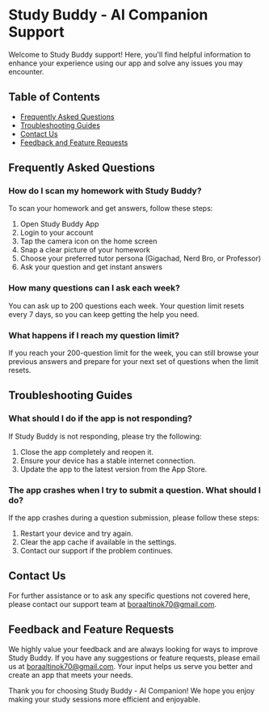 # Study Buddy - AI Companion Support

Welcome to Study Buddy support! Here, you'll find helpful information to enhance your experience using our app and solve any issues you may encounter.

## Table of Contents
- [Frequently Asked Questions](#frequently-asked-questions)
- [Troubleshooting Guides](#troubleshooting-guides)
- [Contact Us](#contact-us)
- [Feedback and Feature Requests](#feedback-and-feature-requests)

## Frequently Asked Questions

### How do I scan my homework with Study Buddy?
To scan your homework and get answers, follow these steps:
1. Open Study Buddy App
2. Login to your account
3. Tap the camera icon on the home screen
4. Snap a clear picture of your homework
5. Choose your preferred tutor persona (Gigachad, Nerd Bro, or Professor)
6. Ask your question and get instant answers

### How many questions can I ask each week?
You can ask up to 200 questions each week. Your question limit resets every 7 days, so you can keep getting the help you need.

### What happens if I reach my question limit?
If you reach your 200-question limit for the week, you can still browse your previous answers and prepare for your next set of questions when the limit resets.

## Troubleshooting Guides

### What should I do if the app is not responding?
If Study Buddy is not responding, please try the following:
1. Close the app completely and reopen it.
2. Ensure your device has a stable internet connection.
3. Update the app to the latest version from the App Store.

### The app crashes when I try to submit a question. What should I do?
If the app crashes during a question submission, please follow these steps:
1. Restart your device and try again.
2. Clear the app cache if available in the settings.
3. Contact our support if the problem continues.

## Contact Us
For further assistance or to ask any specific questions not covered here, please contact our support team at boraaltinok70@gmail.com.

## Feedback and Feature Requests

We highly value your feedback and are always looking for ways to improve Study Buddy. If you have any suggestions or feature requests, please email us at boraaltinok70@gmail.com. Your input helps us serve you better and create an app that meets your needs.

Thank you for choosing Study Buddy - AI Companion! We hope you enjoy making your study sessions more efficient and enjoyable.
